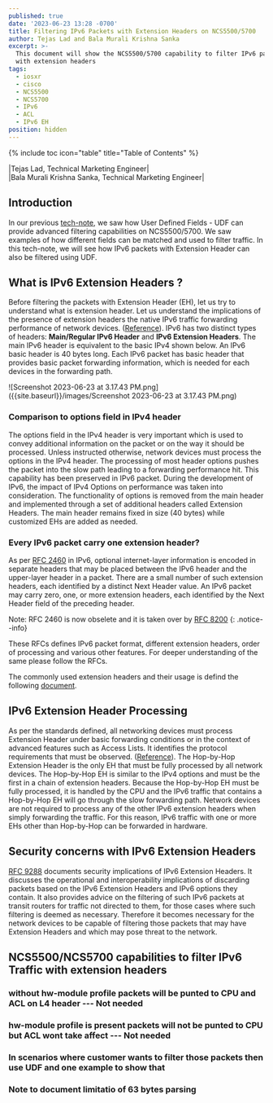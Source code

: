```yaml
---
published: true
date: '2023-06-23 13:28 -0700'
title: Filtering IPv6 Packets with Extension Headers on NCS5500/5700
author: Tejas Lad and Bala Murali Krishna Sanka
excerpt: >-
  This document will show the NCS5500/5700 capability to filter IPv6 packets
  with extension headers
tags:
  - iosxr
  - cisco
  - NCS5500
  - NCS5700
  - IPv6
  - ACL
  - IPv6 EH
position: hidden
---
```

{% include toc icon="table" title="Table of Contents" %}

|Tejas Lad, Technical Marketing Engineer|  
|Bala Murali Krishna Sanka, Technical Marketing Engineer|

## Introduction

In our previous [tech-note]({{site.url}}/ncs5500/tutorials/user-defined-field-ncs55xx-and-ncs5xx/), we saw how User Defined Fields - UDF can provide advanced filtering capabilities on NCS5500/5700. We saw examples of how different fields can be matched and used to filter traffic. In this tech-note, we will see how IPv6 packets with Extension Header can also be filtered using UDF. 

## What is IPv6 Extension Headers ?

Before filtering the packets with Extension Header (EH), let us try to understand what is extension header. Let us understand the implications of the presence of extension headers  the native IPv6 traffic forwarding performance of network devices. ([Reference](https://www.cisco.com/en/US/technologies/tk648/tk872/technologies_white_paper0900aecd8054d37d.html)). IPv6 has two distinct types of headers: **Main/Regular IPv6 Header** and **IPv6 Extension Headers**. The main IPv6 header is equivalent to the basic IPv4 shown below. An IPv6 basic header is 40 bytes long. Each IPv6 packet has basic header that provides basic packet forwarding information, which is needed for each devices in the forwarding path.

![Screenshot 2023-06-23 at 3.17.43 PM.png]({{site.baseurl}}/images/Screenshot 2023-06-23 at 3.17.43 PM.png)

### Comparison to options field in IPv4 header

The options field in the IPv4 header is very important which is used to convey additional information on the packet or on the way it should be processed. Unless instructed otherwise, network devices must process the options in the IPv4 header. The processing of most header options pushes the packet into the slow path leading to a forwarding performance hit. This capability has been preserved in IPv6 packet. During the development of IPv6, the impact of IPv4 Options on performance was taken into consideration. The functionality of options is removed from the main header and implemented through a set of additional headers called Extension Headers. The main header remains fixed in size (40 bytes) while customized EHs are added as needed. 

### Every IPv6 packet carry one extension header?

As per [RFC 2460](https://datatracker.ietf.org/doc/html/rfc2460) in IPv6,   optional internet-layer information is encoded in separate headers that may be placed between the IPv6 header and the upper-layer header in a packet.  There are a small number of such extension headers, each identified by a distinct Next Header value. An IPv6 packet may carry zero, one, or more extension headers, each identified by the Next Header field of the preceding header. 

Note: RFC 2460 is now obselete and it is taken over by [RFC 8200](https://www.rfc-editor.org/rfc/rfc8200.html) 
{: .notice--info} 

These RFCs defines IPv6 packet format, different extension headers, order of processing and various other features. For deeper understanding of the same please follow the RFCs.

The commonly used extension headers and their usage is defind the following [document](https://www.cisco.com/en/US/technologies/tk648/tk872/technologies_white_paper0900aecd8054d37d.html). 

## IPv6 Extension Header Processing 

As per the standards defined, all networking devices must process Extension Header under basic forwarding conditions or in the context of advanced features such as Access Lists. It identifies the protocol requirements that must be observed. ([Reference](https://www.cisco.com/en/US/technologies/tk648/tk872/technologies_white_paper0900aecd8054d37d.html)). The Hop-by-Hop Extension Header is the only EH that must be fully processed by all network devices. The Hop-by-Hop EH is similar to the IPv4 options and must be the first in a chain of extension headers. Because the Hop-by-Hop EH must be fully processed, it is handled by the CPU and the IPv6 traffic that contains a Hop-by-Hop EH will go through the slow forwarding path. Network devices are not required to process any of the other IPv6 extension headers when simply forwarding the traffic. For this reason, IPv6 traffic with one or more EHs other than Hop-by-Hop can be forwarded in hardware.

## Security concerns with IPv6 Extension Headers

[RFC 9288](https://datatracker.ietf.org/doc/rfc9288/) documents security implications of IPv6 Extension Headers. It discusses the operational and interoperability implications of discarding packets based on the IPv6 Extension Headers and IPv6 options they contain. It also provides advice on the filtering of such IPv6 packets at transit routers for traffic not directed to them, for those cases where such filtering is deemed as necessary. Therefore it becomes necessary for the network devices to be capable of filtering those packets that may have Extension Headers and which may pose threat to the network.

## NCS5500/NCS5700 capabilities to filter IPv6 Traffic with extension headers

### without hw-module profile packets will be punted to CPU and ACL on L4 header --- Not needed 

### hw-module profile is present packets will not be punted to CPU but ACL wont take affect --- Not needed 

### In scenarios where customer wants to filter those packets then use UDF and one example to show that 

### Note to document limitatio of 63 bytes parsing 
